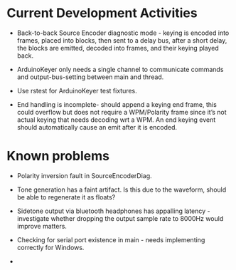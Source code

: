 # Current Development Activities

* Back-to-back Source Encoder diagnostic mode - keying is encoded into frames, placed into blocks, then sent to a
  delay bus, after a short delay, the blocks are emitted, decoded into frames, and their keying played back.

* ArduinoKeyer only needs a single channel to communicate commands and output-bus-setting between main and thread.
* Use rstest for ArduinoKeyer test fixtures.

* End handling is incomplete- should append a keying end frame, this could overflow but does not require a WPM/Polarity
  frame since it’s not actual keying that needs decoding wrt a WPM. An end keying event should automatically cause an
  emit after it is encoded.

# Known problems
* Polarity inversion fault in SourceEncoderDiag.

* Tone generation has a faint artifact. Is this due to the waveform, should be able to regenerate it as floats?

* Sidetone output via bluetooth headphones has appalling latency - investigate whether dropping the output sample 
  rate to 8000Hz would improve matters.

* Checking for serial port existence in main - needs implementing correctly for Windows.
* 